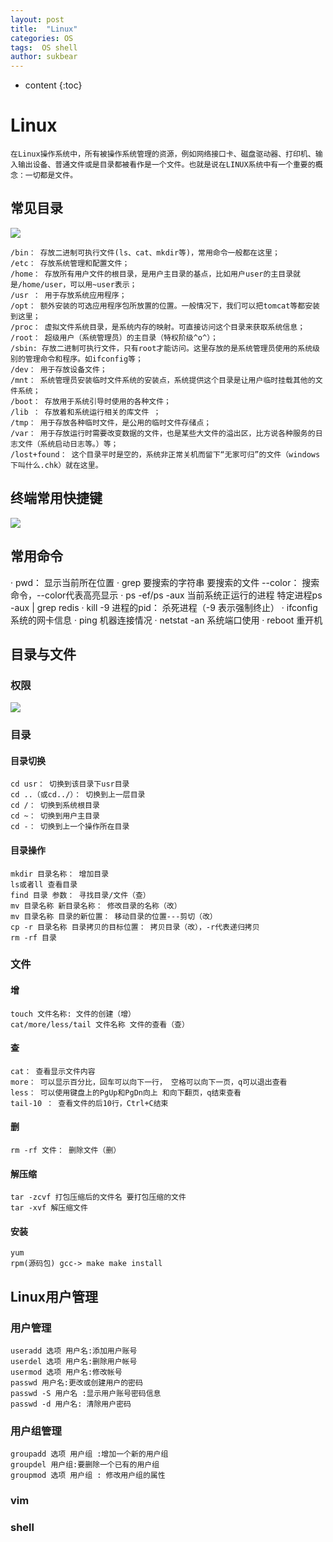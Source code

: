 ```yaml
---
layout: post
title:  "Linux"
categories: OS
tags:  OS shell
author: sukbear
---
```

* content
{:toc}
# Linux
    在Linux操作系统中，所有被操作系统管理的资源，例如网络接口卡、磁盘驱动器、打印机、输入输出设备、普通文件或是目录都被看作是一个文件。也就是说在LINUX系统中有一个重要的概念：一切都是文件。
## 常见目录
![](https://raw.githubusercontent.com/sukbear/sukbear.github.io/master/images/Linux02.jpg)

    /bin： 存放二进制可执行文件(ls、cat、mkdir等)，常用命令一般都在这里；
    /etc： 存放系统管理和配置文件；
    /home： 存放所有用户文件的根目录，是用户主目录的基点，比如用户user的主目录就是/home/user，可以用~user表示；
    /usr ： 用于存放系统应用程序；
    /opt： 额外安装的可选应用程序包所放置的位置。一般情况下，我们可以把tomcat等都安装到这里；
    /proc： 虚拟文件系统目录，是系统内存的映射。可直接访问这个目录来获取系统信息；
    /root： 超级用户（系统管理员）的主目录（特权阶级^o^）；
    /sbin: 存放二进制可执行文件，只有root才能访问。这里存放的是系统管理员使用的系统级别的管理命令和程序。如ifconfig等；
    /dev： 用于存放设备文件；
    /mnt： 系统管理员安装临时文件系统的安装点，系统提供这个目录是让用户临时挂载其他的文件系统；
    /boot： 存放用于系统引导时使用的各种文件；
    /lib ： 存放着和系统运行相关的库文件 ；
    /tmp： 用于存放各种临时文件，是公用的临时文件存储点；
    /var： 用于存放运行时需要改变数据的文件，也是某些大文件的溢出区，比方说各种服务的日志文件（系统启动日志等。）等；
    /lost+found： 这个目录平时是空的，系统非正常关机而留下“无家可归”的文件（windows下叫什么.chk）就在这里。
## 终端常用快捷键
![](https://raw.githubusercontent.com/sukbear/sukbear.github.io/master/images/Linux01.jpg)
## 常用命令
· pwd： 显示当前所在位置
· grep 要搜索的字符串 要搜索的文件 --color： 搜索命令，--color代表高亮显示
· ps -ef/ps -aux 当前系统正运行的进程  特定进程ps -aux | grep redis
· kill -9 进程的pid： 杀死进程（-9 表示强制终止）
· ifconfig 系统的网卡信息
· ping 机器连接情况
· netstat -an 系统端口使用
· reboot 重开机
## 目录与文件
### 权限
![](https://raw.githubusercontent.com/sukbear/sukbear.github.io/master/images/Linux03.jpg)

### 目录
#### 目录切换
    cd usr： 切换到该目录下usr目录
    cd ..（或cd../）： 切换到上一层目录
    cd /： 切换到系统根目录
    cd ~： 切换到用户主目录
    cd -： 切换到上一个操作所在目录
#### 目录操作
    mkdir 目录名称： 增加目录
    ls或者ll 查看目录
    find 目录 参数： 寻找目录/文件（查）
    mv 目录名称 新目录名称： 修改目录的名称（改）
    mv 目录名称 目录的新位置： 移动目录的位置---剪切（改）
    cp -r 目录名称 目录拷贝的目标位置： 拷贝目录（改），-r代表递归拷贝
    rm -rf 目录
### 文件
#### 增
    touch 文件名称: 文件的创建（增）
    cat/more/less/tail 文件名称 文件的查看（查）
#### 查
    cat： 查看显示文件内容
    more： 可以显示百分比，回车可以向下一行， 空格可以向下一页，q可以退出查看
    less： 可以使用键盘上的PgUp和PgDn向上 和向下翻页，q结束查看
    tail-10 ： 查看文件的后10行，Ctrl+C结束
#### 删
    rm -rf 文件： 删除文件（删）
#### 解压缩
    tar -zcvf 打包压缩后的文件名 要打包压缩的文件
    tar -xvf 解压缩文件
#### 安装
    yum
    rpm(源码包) gcc-> make make install
## Linux用户管理
### 用户管理
    useradd 选项 用户名:添加用户账号
    userdel 选项 用户名:删除用户帐号
    usermod 选项 用户名:修改帐号
    passwd 用户名:更改或创建用户的密码
    passwd -S 用户名 :显示用户账号密码信息
    passwd -d 用户名: 清除用户密码
### 用户组管理
    groupadd 选项 用户组 :增加一个新的用户组
    groupdel 用户组:要删除一个已有的用户组
    groupmod 选项 用户组 : 修改用户组的属性
### vim
### shell
